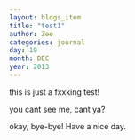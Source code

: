 ```yaml
---
layout: blogs_item
title: "test1"
author: Zee
categories: journal
day: 19
month: DEC
year: 2013
---
```



this is  just a fxxking test!

<!--more--> 

you cant see me, cant ya?

okay, bye-bye! Have a nice day.

